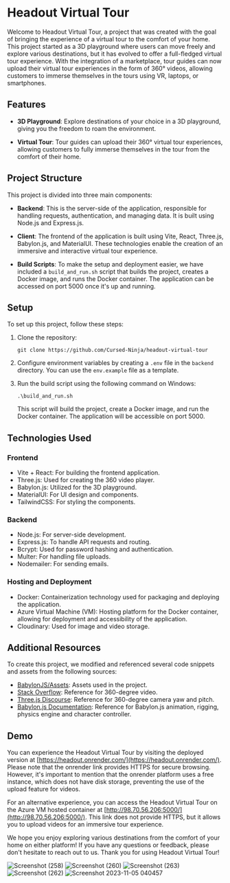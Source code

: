 # Headout Virtual Tour

Welcome to Headout Virtual Tour, a project that was created with the goal of bringing the experience of a virtual tour to the comfort of your home. This project started as a 3D playground where users can move freely and explore various destinations, but it has evolved to offer a full-fledged virtual tour experience. With the integration of a marketplace, tour guides can now upload their virtual tour experiences in the form of 360° videos, allowing customers to immerse themselves in the tours using VR, laptops, or smartphones.

## Features

- **3D Playground**: Explore destinations of your choice in a 3D playground, giving you the freedom to roam the environment.

- **Virtual Tour**: Tour guides can upload their 360° virtual tour experiences, allowing customers to fully immerse themselves in the tour from the comfort of their home.

## Project Structure

This project is divided into three main components:

- **Backend**: This is the server-side of the application, responsible for handling requests, authentication, and managing data. It is built using Node.js and Express.js.

- **Client**: The frontend of the application is built using Vite, React, Three.js, Babylon.js, and MaterialUI. These technologies enable the creation of an immersive and interactive virtual tour experience.

- **Build Scripts**: To make the setup and deployment easier, we have included a `build_and_run.sh` script that builds the project, creates a Docker image, and runs the Docker container. The application can be accessed on port 5000 once it's up and running.

## Setup

To set up this project, follow these steps:

1. Clone the repository:
    ```
    git clone https://github.com/Cursed-Ninja/headout-virtual-tour
    ```

2. Configure environment variables by creating a `.env` file in the `backend` directory. You can use the `env.example` file as a template.

3. Run the build script using the following command on Windows:

    ```
    .\build_and_run.sh
    ```

   This script will build the project, create a Docker image, and run the Docker container. The application will be accessible on port 5000.

## Technologies Used

### Frontend

- Vite + React: For building the frontend application.
- Three.js: Used for creating the 360 video player.
- Babylon.js: Utilized for the 3D playground.
- MaterialUI: For UI design and components.
- TailwindCSS: For styling the components.

### Backend

- Node.js: For server-side development.
- Express.js: To handle API requests and routing.
- Bcrypt: Used for password hashing and authentication.
- Multer: For handling file uploads.
- Nodemailer: For sending emails.

### Hosting and Deployment

- Docker: Containerization technology used for packaging and deploying the application.
- Azure Virtual Machine (VM): Hosting platform for the Docker container, allowing for deployment and accessibility of the application.
- Cloudinary: Used for image and video storage.


## Additional Resources

To create this project, we modified and referenced several code snippets and assets from the following sources:

- [BabylonJS/Assets](https://github.com/BabylonJS/Assets): Assets used in the project.
- [Stack Overflow](https://stackoverflow.com/questions/73819644/three-js-360-video-camera-controls-api?rq=3): Reference for 360-degree video.
- [Three.js Discourse](https://discourse.threejs.org/t/rotation-to-basic-0-360-pitch-roll-yaw/37325): Reference for 360-degree camera yaw and pitch.
- [Babylon.js Documentation](https://doc.babylonjs.com/features/featuresDeepDive/animation/animatedCharacter): Reference for Babylon.js animation, rigging, physics engine and character controller.

## Demo

You can experience the Headout Virtual Tour by visiting the deployed version at [https://headout.onrender.com/](https://headout.onrender.com/). Please note that the onrender link provides HTTPS for secure browsing. However, it's important to mention that the onrender platform uses a free instance, which does not have disk storage, preventing the use of the upload feature for videos.

For an alternative experience, you can access the Headout Virtual Tour on the Azure VM hosted container at [http://98.70.56.206:5000/](http://98.70.56.206:5000/). This link does not provide HTTPS, but it allows you to upload videos for an immersive tour experience.

We hope you enjoy exploring various destinations from the comfort of your home on either platform! If you have any questions or feedback, please don't hesitate to reach out to us. Thank you for using Headout Virtual Tour!

![Screenshot (258)](https://github.com/Cursed-Ninja/headout-virtual-tour/assets/77842809/16ac8a77-6c43-4522-9b31-b2ecf2b51d7b)
![Screenshot (260)](https://github.com/Cursed-Ninja/headout-virtual-tour/assets/77842809/418f0fa7-1669-47d0-87d3-0f38a2c07322)
![Screenshot (263)](https://github.com/Cursed-Ninja/headout-virtual-tour/assets/77842809/fbc6733b-a0ac-4f74-a4ec-6fb593f64851)
![Screenshot (262)](https://github.com/Cursed-Ninja/headout-virtual-tour/assets/77842809/c39785c0-65ea-4f6e-ab35-7d3558c6c442)
<img alt="Screenshot 2023-11-05 040457" src="https://github.com/Cursed-Ninja/headout-virtual-tour/assets/77842809/9dfda6cc-637a-4cd5-b61a-10a6bcfd29f3">

